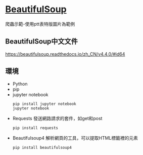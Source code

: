 # [BeautifulSoup](https://pypi.org/project/beautifulsoup4/)
爬蟲示範-使用ptt表特版圖片為範例

## BeautifulSoup中文文件
https://beautifulsoup.readthedocs.io/zh_CN/v4.4.0/#id64

## 環境
 - Python
 - pip
 - jupyter notebook
     ```
     pip install jupyter notebook
     jupyter notebook
     ```
- Requests
    發送網路請求的套件，如get和post
     ```
     pip install requests
     ```
- Beautifulsoup4
    解析網頁的工具，可以提取HTML標籤裡的元素
     ```
     pip install beautifulsoup4
     ```
